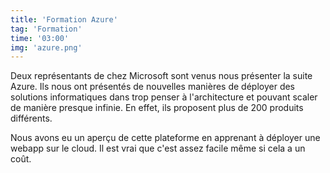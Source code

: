 ```yaml
---
title: 'Formation Azure'
tag: 'Formation'
time: '03:00'
img: 'azure.png'
---
```


Deux représentants de chez Microsoft sont venus nous présenter la suite Azure.
Ils nous ont présentés de nouvelles manières de déployer des solutions informatiques dans trop penser à l'architecture et
pouvant scaler de manière presque infinie. En effet, ils proposent plus de 200 produits différents.

Nous avons eu un aperçu de cette plateforme en apprenant à déployer une webapp sur le cloud.
Il est vrai que c'est assez facile même si cela a un coût.
